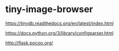 # tiny-image-browser

https://tinydb.readthedocs.org/en/latest/index.html

https://docs.python.org/3/library/configparser.html

http://flask.pocoo.org/
